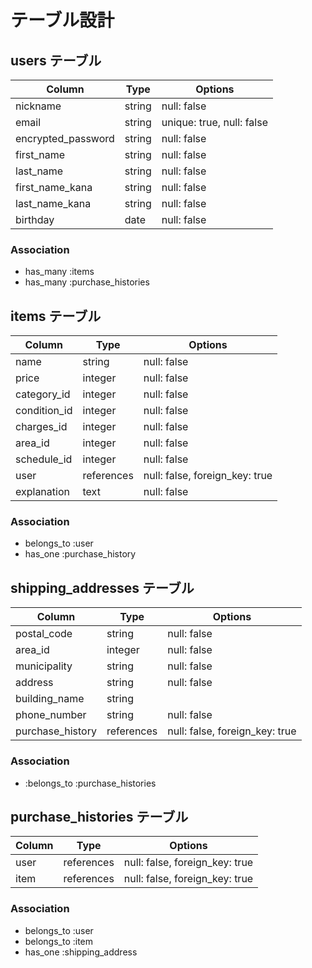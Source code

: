# テーブル設計

## users テーブル

| Column             | Type   | Options                   |
| ------------------ | ------ | ------------------------- |
| nickname           | string | null: false               |
| email              | string | unique: true, null: false |
| encrypted_password | string | null: false               |
| first_name         | string | null: false               |
| last_name          | string | null: false               |
| first_name_kana    | string | null: false               |
| last_name_kana     | string | null: false               |
| birthday           | date   | null: false               |

### Association

- has_many :items 
- has_many :purchase_histories

## items テーブル

| Column       | Type       | Options                        |
| ------------ | ---------- | ------------------------------ |
| name         | string     | null: false                    |
| price        | integer    | null: false                    |
| category_id  | integer    | null: false                    |
| condition_id | integer    | null: false                    |
| charges_id   | integer    | null: false                    |
| area_id      | integer    | null: false                    |
| schedule_id  | integer    | null: false                    |
| user         | references | null: false, foreign_key: true |
| explanation  | text       | null: false                    |

### Association

- belongs_to :user
- has_one :purchase_history

## shipping_addresses テーブル

| Column           | Type       | Options                        |
| ---------------- | ---------- | ------------------------------ |
| postal_code      | string     | null: false                    |
| area_id          | integer    | null: false                    |
| municipality     | string     | null: false                    |
| address          | string     | null: false                    |
| building_name    | string     |                                |
| phone_number     | string     | null: false                    |
| purchase_history | references | null: false, foreign_key: true |

### Association

-  :belongs_to :purchase_histories

##  purchase_histories テーブル

| Column | Type       | Options                        |
| ------ | ---------- | ------------------------------ |
| user   | references | null: false, foreign_key: true |
| item   | references | null: false,  foreign_key: true|

### Association

- belongs_to :user
- belongs_to :item
- has_one :shipping_address

